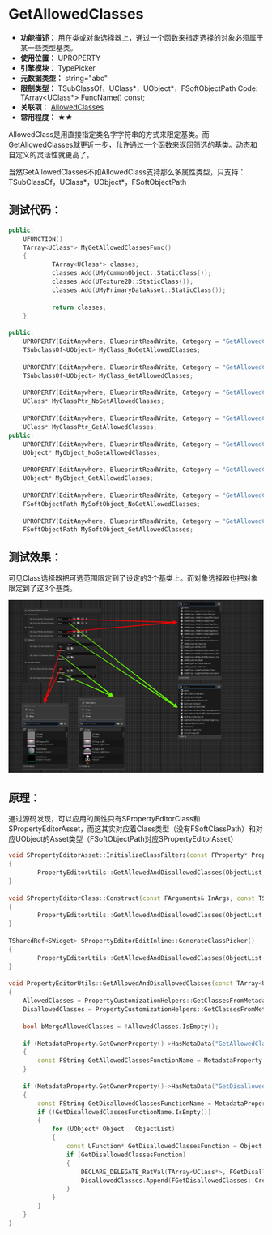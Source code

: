 ﻿# GetAllowedClasses

- **功能描述：** 用在类或对象选择器上，通过一个函数来指定选择的对象必须属于某一些类型基类。
- **使用位置：** UPROPERTY
- **引擎模块：** TypePicker
- **元数据类型：** string="abc"
- **限制类型：** TSubClassOf，UClass*，UObject*，FSoftObjectPath
Code: TArray<UClass*> FuncName() const;
- **关联项：** [AllowedClasses](../AllowedClasses/AllowedClasses.md)
- **常用程度：** ★★

AllowedClass是用直接指定类名字字符串的方式来限定基类。而GetAllowedClasses就更近一步，允许通过一个函数来返回筛选的基类。动态和自定义的灵活性就更高了。

当然GetAllowedClasses不如AllowedClass支持那么多属性类型，只支持：TSubClassOf，UClass*，UObject*，FSoftObjectPath

## 测试代码：

```cpp
public:
	UFUNCTION()
	TArray<UClass*> MyGetAllowedClassesFunc()
	{
			TArray<UClass*> classes;
			classes.Add(UMyCommonObject::StaticClass());
			classes.Add(UTexture2D::StaticClass());
			classes.Add(UMyPrimaryDataAsset::StaticClass());
			
			return classes;
	}

public:
	UPROPERTY(EditAnywhere, BlueprintReadWrite, Category = "GetAllowedClassesTest|TSubclassOf")
	TSubclassOf<UObject> MyClass_NoGetAllowedClasses;

	UPROPERTY(EditAnywhere, BlueprintReadWrite, Category = "GetAllowedClassesTest|TSubclassOf", meta = (GetAllowedClasses = "MyGetAllowedClassesFunc"))
	TSubclassOf<UObject> MyClass_GetAllowedClasses;

	UPROPERTY(EditAnywhere, BlueprintReadWrite, Category = "GetAllowedClassesTest|UClass*")
	UClass* MyClassPtr_NoGetAllowedClasses;

	UPROPERTY(EditAnywhere, BlueprintReadWrite, Category = "GetAllowedClassesTest|UClass*", meta = (GetAllowedClasses = "MyGetAllowedClassesFunc"))
	UClass* MyClassPtr_GetAllowedClasses;
public:
	UPROPERTY(EditAnywhere, BlueprintReadWrite, Category = "GetAllowedClassesTest|FSoftObjectPath")
	UObject* MyObject_NoGetAllowedClasses;

	UPROPERTY(EditAnywhere, BlueprintReadWrite, Category = "GetAllowedClassesTest|FSoftObjectPath", meta = (GetAllowedClasses = "MyGetAllowedClassesFunc"))
	UObject* MyObject_GetAllowedClasses;

	UPROPERTY(EditAnywhere, BlueprintReadWrite, Category = "GetAllowedClassesTest|FSoftObjectPath")
	FSoftObjectPath MySoftObject_NoGetAllowedClasses;

	UPROPERTY(EditAnywhere, BlueprintReadWrite, Category = "GetAllowedClassesTest|FSoftObjectPath", meta = (GetAllowedClasses = "MyGetAllowedClassesFunc"))
	FSoftObjectPath MySoftObject_GetAllowedClasses;
```

## 测试效果：

可见Class选择器把可选范围限定到了设定的3个基类上。而对象选择器也把对象限定到了这3个基类。

![GetAllowClasses](GetAllowClasses.jpg)

## 原理：

通过源码发现，可以应用的属性只有SPropertyEditorClass和SPropertyEditorAsset，而这其实对应着Class类型（没有FSoftClassPath）和对应UObject的Asset类型（FSoftObjectPath对应SPropertyEditorAsset）

```cpp
void SPropertyEditorAsset::InitializeClassFilters(const FProperty* Property)
{
		PropertyEditorUtils::GetAllowedAndDisallowedClasses(ObjectList, *MetadataProperty, AllowedClassFilters, DisallowedClassFilters, bExactClass, ObjectClass);
}

void SPropertyEditorClass::Construct(const FArguments& InArgs, const TSharedPtr< FPropertyEditor >& InPropertyEditor)
{
		PropertyEditorUtils::GetAllowedAndDisallowedClasses(ObjectList, *Property, AllowedClassFilters, DisallowedClassFilters, false);
}

TSharedRef<SWidget> SPropertyEditorEditInline::GenerateClassPicker()
{
		PropertyEditorUtils::GetAllowedAndDisallowedClasses(ObjectList, *Property, AllowedClassFilters, DisallowedClassFilters, false);
}

void PropertyEditorUtils::GetAllowedAndDisallowedClasses(const TArray<UObject*>& ObjectList, const FProperty& MetadataProperty, TArray<const UClass*>& AllowedClasses, TArray<const UClass*>& DisallowedClasses, bool bExactClass, const UClass* ObjectClass)
{
	AllowedClasses = PropertyCustomizationHelpers::GetClassesFromMetadataString(MetadataProperty.GetOwnerProperty()->GetMetaData("AllowedClasses"));
	DisallowedClasses = PropertyCustomizationHelpers::GetClassesFromMetadataString(MetadataProperty.GetOwnerProperty()->GetMetaData("DisallowedClasses"));
	
	bool bMergeAllowedClasses = !AllowedClasses.IsEmpty();

	if (MetadataProperty.GetOwnerProperty()->HasMetaData("GetAllowedClasses"))
	{
		const FString GetAllowedClassesFunctionName = MetadataProperty.GetOwnerProperty()->GetMetaData("GetAllowedClasses");
	}

	if (MetadataProperty.GetOwnerProperty()->HasMetaData("GetDisallowedClasses"))
	{
		const FString GetDisallowedClassesFunctionName = MetadataProperty.GetOwnerProperty()->GetMetaData("GetDisallowedClasses");
		if (!GetDisallowedClassesFunctionName.IsEmpty())
		{
			for (UObject* Object : ObjectList)
			{
				const UFunction* GetDisallowedClassesFunction = Object ? Object->FindFunction(*GetDisallowedClassesFunctionName) : nullptr;
				if (GetDisallowedClassesFunction)
				{
					DECLARE_DELEGATE_RetVal(TArray<UClass*>, FGetDisallowedClasses);
					DisallowedClasses.Append(FGetDisallowedClasses::CreateUFunction(Object, GetDisallowedClassesFunction->GetFName()).Execute());
				}
			}
		}
	}
}
```
